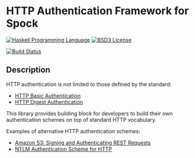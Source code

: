 HTTP Authentication Framework for Spock
=======================================

[![Haskell Programming Language](https://img.shields.io/badge/language-Haskell-blue.svg)][Haskell.org]
[![BSD3 License](http://img.shields.io/badge/license-BSD3-brightgreen.svg)][tl;dr Legal: BSD3]

[![Build Status](https://travis-ci.org/trskop/spock-http-auth.svg)](https://travis-ci.org/trskop/spock-http-auth)


Description
-----------

HTTP authentication is not limited to those defined by the standard:

* [HTTP Basic Authentication][Wikipedia: Basic access authentication]
* [HTTP Digest Authentication][Wikipedia: Digest access authentication]

This library provides building block for developers to build their own
authentication schemes on top of standard HTTP vocabulary.

Examples of alternative HTTP authentication schemes:

* [Amazon S3: Signing and Authenticating REST Requests][]
* [NTLM Authentication Scheme for HTTP][]



[Haskell.org]:
  http://www.haskell.org
  "The Haskell Programming Language"
[tl;dr Legal: BSD3]:
  https://tldrlegal.com/license/bsd-3-clause-license-%28revised%29
  "BSD 3-Clause License (Revised)"
[Wikipedia: Basic access authentication]:
  https://en.wikipedia.org/wiki/Basic_access_authentication
  "Wikipedia: Basic access authentication"
[Wikipedia: Digest access authentication]:
  https://en.wikipedia.org/wiki/Digest_access_authentication
  "Wikipedia: Digest access authentication"
[Amazon S3: Signing and Authenticating REST Requests]:
  http://docs.aws.amazon.com/AmazonS3/latest/dev/RESTAuthentication.html
  "Amazon S3: Signing and Authenticating REST Requests"
[NTLM Authentication Scheme for HTTP]:
  http://www.innovation.ch/personal/ronald/ntlm.html
  "NTLM Authentication Scheme for HTTP"
